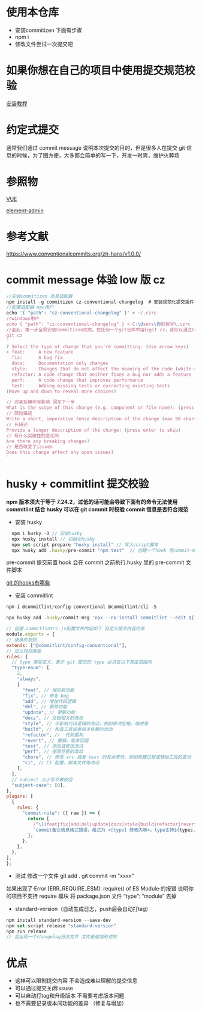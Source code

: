 # 使用本仓库
   - 安装commitizen 下面有步骤
   - npm i
   - 修改文件尝试一次提交吧


# 如果你想在自己的项目中使用提交规范校验
[安装教程](https://blog.csdn.net/weixin_49230250/article/details/128647644?spm=1001.2014.3001.5501)

# 约定式提交

通常我们通过 commit message 说明本次提交的目的，但是很多人在提交 git 信息的时候，为了图方便，大多都会简单的写一下，开发一时爽，维护火葬场

# 参照物

[VUE](https://github.com/vuejs/core)

[element-admin](https://github.com/PanJiaChen/vue-element-admin)

# 参考文献

https://www.conventionalcommits.org/zh-hans/v1.0.0/

# commit message 体验 low 版 cz

```javascript
//安装commitizen 及其适配器
npm install -g commitizen cz-conventional-changelog  # 安装规范化提交插件
//配置适配器 mac用户
echo '{ "path": "cz-conventional-changelog" }' > ~/.czrc
//windows用户
echo { "path": "cz-conventional-changelog" } > C:\Users\你的账号\.czrc
//至此，第一步全局安装Commitizen完成。在任何一个git仓库中运行git cz，就可以通过Commitizen来填写commit message完成提交。
git cz
`
? Select the type of change that you're committing: (Use arrow keys)
> feat:     A new feature
  fix:      A bug fix
  docs:     Documentation only changes
  style:    Changes that do not affect the meaning of the code (white-space, formatting, missing semi-colons, etc)
  refactor: A code change that neither fixes a bug nor adds a feature
  perf:     A code change that improves performance
  test:     Adding missing tests or correcting existing tests
(Move up and down to reveal more choices)

// 对某些模块有影响 回车下一步
What is the scope of this change (e.g. component or file name): (press enter to skip)
// 简短描述
Write a short, imperative tense description of the change (max 90 chars):
// 长描述
Provide a longer description of the change: (press enter to skip)
// 有什么突破性的变化吗
Are there any breaking changes?
// 是否改变了issues
Does this change affect any open issues?
`

```

# husky + commitlint 提交校验

**npm 版本须大于等于 7.24.2，过低的话可能会导致下面有的命令无法使用
commitlint 结合 husky 可以在 git commit 时校验 commit 信息是否符合规范**



- 安装 husky

```js
  npm i husky -D // 安装husky
  npx husky install // 初始化husky
  npm set-script prepare "husky install" // 写入script脚本
  npx husky add .husky/pre-commit "npm test"  // 创建一个hook 再commit-m 前置执行个npm 命令


```

pre-commit 提交前置 hook 会在 commit 之前执行.husky 里的 pre-commit 文件脚本

[git 的hooks有哪些](https://git-scm.com/docs/githooks)

- 安装 commitlint

```js
npm i @commitlint/config-conventional @commitlint/cli -S

npx husky add .husky/commit-msg 'npx --no-install commitlint --edit ${1}'  // 配置校验提交信息钩子

// 创建.commitlintrc.js配置文件内容如下 自定义提交内容约束
module.exports = {
// 继承的规则
extends: ["@commitlint/config-conventional"],
// 定义规则类型
rules: {
  // type 类型定义，表示 git 提交的 type 必须在以下类型范围内
  "type-enum": [
    2,
    "always",
    [
      "feat", // 增加新功能
      "fix", // 修复 bug
      "add", // 增加代码逻辑
      "del", // 删除功能
      "update", // 更新功能
      "docs", // 文档相关的改动
      "style", // 不影响代码逻辑的改动，例如修改空格，缩进等
      "build", // 构造工具或者相关依赖的改动
      "refactor", //  代码重构
      "revert", // 撤销，版本回退
      "test", // 添加或修改测试
      "perf", // 提高性能的改动
      "chore", // 修改 src 或者 test 的其余修改，例如构建过程或辅助工具的变动
      "ci", // CI 配置，脚本文件等改动
    ],
  ],
  // subject 大小写不做校验
  "subject-case": [0], 
},
plugins: [
  {
    rules: {
      "commit-rule": ({ raw }) => {
        return [
          /^\[(feat|fix|add|del|update|docs|style|build|refactor|revert|test|perf|chore)].+/g.test(raw),
          `commit备注信息格式错误，格式为 <[type] 修改内容>，type支持${types.join(",")}`,
        ];
      },
    },
  },
],
};

```

- 测试
  修改一个文件
  git add .
  git commit -m "xxxx"

如果出现了·Error [ERR_REQUIRE_ESM]: require() of ES Module·的报错 说明你的项目不支持 require 模块
将 package.json 文件 “type”: “module” 去掉 

- standard-version（自动生成日志，push后会自动打tag）
```js
npm install standard-version --save-dev
npm set-script release "standard-version"
npm run release
// 会出现一个changelog日志文件 文件是追加形式的
```


# 优点

- 这样可以限制提交内容 不会造成难以理解的提交信息
- 可以通过提交关闭issuse 
- 可以自动打tag和升级版本  不需要考虑版本问题
- 也不需要记录版本间功能的差异 （修复与增加）